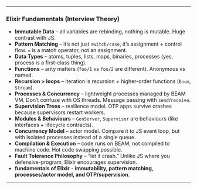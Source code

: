
---

### **Elixir Fundamentals (Interview Theory)**

* **Immutable Data** – all variables are rebinding, nothing is mutable. Huge contrast with JS.
* **Pattern Matching** – it’s not just `switch/case`, it’s assignment + control flow. `=` is a match operator, not an assignment.
* **Data Types** – atoms, tuples, lists, maps, binaries, processes (yes, process is a first-class thing).
* **Functions** – arity matters (`foo/1` vs `foo/2` are different). Anonymous vs named.
* **Recursion > loops** – iteration is recursion + higher-order functions (`Enum`, `Stream`).
* **Processes & Concurrency** – lightweight processes managed by BEAM VM. Don’t confuse with OS threads. Message passing with `send`/`receive`.
* **Supervision Trees** – resilience model. OTP apps survive crashes because supervisors restart workers.
* **Modules & Behaviours** – `GenServer`, `Supervisor` are behaviours (like interfaces + lifecycle contracts).
* **Concurrency Model** – actor model. Compare it to JS event loop, but with isolated processes instead of a single queue.
* **Compilation & Execution** – code runs on BEAM, not compiled to machine code. Hot code swapping possible.
* **Fault Tolerance Philosophy** – “let it crash.” Unlike JS where you defensive-program, Elixir encourages supervision.
* **fundamentals of Elixir** - **immutability, pattern matching, processes/actor model, and OTP/supervision**.

---



